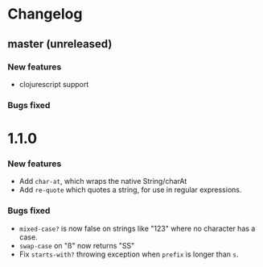 
# Changelog

## master (unreleased)

### New features

* clojurescript support

### Bugs fixed

# 1.1.0
### New features

* Add `char-at`, which wraps the native String/charAt
* Add `re-quote` which quotes a string, for use in regular expressions.

### Bugs fixed

* `mixed-case?` is now false on strings like "123" where no character has a case.
* `swap-case` on "ß" now returns "SS"
* Fix `starts-with?` throwing exception when `prefix` is longer than `s`.
